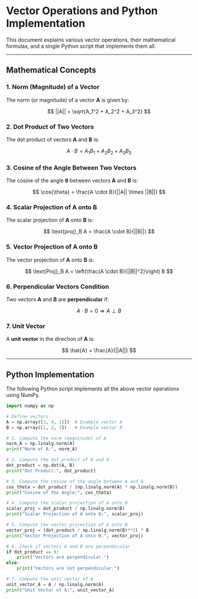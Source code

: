 # **Vector Operations and Python Implementation**

This document explains various vector operations, their mathematical formulas, and a single Python script that implements them all.

---

## **Mathematical Concepts**

### **1. Norm (Magnitude) of a Vector**  
The norm (or magnitude) of a vector **A** is given by:

$$
||A|| = \sqrt{A_1^2 + A_2^2 + A_3^2}
$$

### **2. Dot Product of Two Vectors**  
The dot product of vectors **A** and **B** is:

$$
A \cdot B = A_1 B_1 + A_2 B_2 + A_3 B_3
$$

### **3. Cosine of the Angle Between Two Vectors**  
The cosine of the angle **θ** between vectors **A** and **B** is:

$$
\cos{\theta} = \frac{A \cdot B}{||A|| \times ||B||}
$$

### **4. Scalar Projection of A onto B**  
The scalar projection of **A** onto **B** is:

$$
\text{proj}_B A = \frac{A \cdot B}{||B||}
$$

### **5. Vector Projection of A onto B**  
The vector projection of **A** onto **B** is:

$$
\text{Proj}_B A = \left(\frac{A \cdot B}{||B||^2}\right) B
$$

### **6. Perpendicular Vectors Condition**  
Two vectors **A** and **B** are **perpendicular** if:

$$
A \cdot B = 0 \Rightarrow A \perp B
$$

### **7. Unit Vector**  
A **unit vector** in the direction of **A** is:

$$
\hat{A} = \frac{A}{||A||}
$$

---

## **Python Implementation**

The following Python script implements all the above vector operations using NumPy.

```python
import numpy as np

# Define vectors
A = np.array([3, 4, 12])  # Example vector A
B = np.array([1, 2, 3])   # Example vector B

# 1. Compute the norm (magnitude) of A
norm_A = np.linalg.norm(A)
print("Norm of A:", norm_A)

# 2. Compute the dot product of A and B
dot_product = np.dot(A, B)
print("Dot Product:", dot_product)

# 3. Compute the cosine of the angle between A and B
cos_theta = dot_product / (np.linalg.norm(A) * np.linalg.norm(B))
print("Cosine of the Angle:", cos_theta)

# 4. Compute the scalar projection of A onto B
scalar_proj = dot_product / np.linalg.norm(B)
print("Scalar Projection of A onto B:", scalar_proj)

# 5. Compute the vector projection of A onto B
vector_proj = (dot_product / np.linalg.norm(B)**2) * B
print("Vector Projection of A onto B:", vector_proj)

# 6. Check if vectors A and B are perpendicular
if dot_product == 0:
    print("Vectors are perpendicular.")
else:
    print("Vectors are not perpendicular.")

# 7. Compute the unit vector of A
unit_vector_A = A / np.linalg.norm(A)
print("Unit Vector of A:", unit_vector_A)


